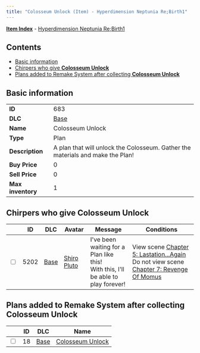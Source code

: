 ```yaml
---
title: "Colosseum Unlock (Item) - Hyperdimension Neptunia Re;Birth1"
---
```


[**Item Index**](/neptunia/rb1/item/index.html) - [Hyperdimension Neptunia Re;Birth1](/neptunia/rb1)

## Contents

- [Basic information](#basic-information)
- [Chirpers who give **Colosseum Unlock**](#chirpers-who-give-colosseum-unlock)
- [Plans added to Remake System after collecting **Colosseum Unlock**](#plans-added-to-remake-system-after-collecting-colosseum-unlock)

## Basic information

|   |   |
| -- | -- |
| **ID** | 683 |
| **DLC** | [Base](/neptunia/rb1/dlc/1-base.html) |
| **Name** | Colosseum Unlock |
| **Type** | Plan |
| **Description** | A plan that will unlock the Colosseum. Gather the materials and make the Plan! |
| **Buy Price** | 0 |
| **Sell Price** | 0 |
| **Max inventory** | 1 |


## Chirpers who give **Colosseum Unlock**

|    | ID | DLC | Avatar | Message | Conditions |
| -- | -- | --- | ------ | ------- | ---------- |
| <input type="checkbox" id="rb1-chirper-event-1-5202" class="trackbox" /> | 5202 | [Base](/neptunia/rb1/dlc/1-base.html) | [Shiro Pluto](/neptunia/rb1/undefined/1-254-shiro-pluto.html) | I've been waiting for a Plan like this!<br />With this, I'll be able to play forever! | View scene [Chapter 5: Lastation...Again](/neptunia/rb1/scene/1-501-chapter-5-lastation-again.html)<br />Do not view scene [Chapter 7: Revenge Of Momus](/neptunia/rb1/scene/1-727-chapter-7-revenge-of-momus.html) |


## Plans added to Remake System after collecting **Colosseum Unlock**

|    | ID | DLC | Name |
| -- | -- | --- | ---- |
| <input type="checkbox" id="rb1-remake-1-18" class="trackbox" /> | 18 | [Base](/neptunia/rb1/dlc/1-base.html) | [Colosseum Unlock](/neptunia/rb1/remake/1-18-colosseum-unlock.html) |
